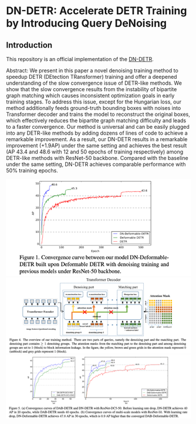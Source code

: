 **DN-DETR**: Accelerate DETR Training by Introducing Query DeNoising
========


## Introduction
This repository is an official implementation of the [DN-DETR](https://arxiv.org/pdf/2203.01305.pdf).

Abstract: We present in this paper a novel denoising training
method to speedup DETR (DEtection TRansformer) training and offer a deepened understanding of the slow convergence issue of DETR-like methods. We show that the slow
convergence results from the instability of bipartite graph
matching which causes inconsistent optimization goals in
early training stages. To address this issue, except for the
Hungarian loss, our method additionally feeds ground-truth
bounding boxes with noises into Transformer decoder and
trains the model to reconstruct the original boxes, which
effectively reduces the bipartite graph matching difficulty
and leads to a faster convergence. Our method is universal
and can be easily plugged into any DETR-like methods by
adding dozens of lines of code to achieve a remarkable improvement. As a result, our DN-DETR results in a remarkable improvement (+1.9AP) under the same setting and
achieves the best result (AP 43.4 and 48.6 with 12 and 50
epochs of training respectively) among DETR-like methods
with ResNet-50 backbone. Compared with the baseline under the same setting, DN-DETR achieves comparable performance with 50% training epochs. 


![DETR](.github/introc.png)
![DETR](.github/architect.png)
![DETR](.github/convergence.png)
